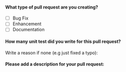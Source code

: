 #### What type of pull request are you creating?
- [ ] Bug Fix
- [ ] Enhancement
- [ ] Documentation

#### How many unit test did you write for this pull request?


Write a reason if none (e.g just fixed a typo):


#### Please add a description for your pull request: